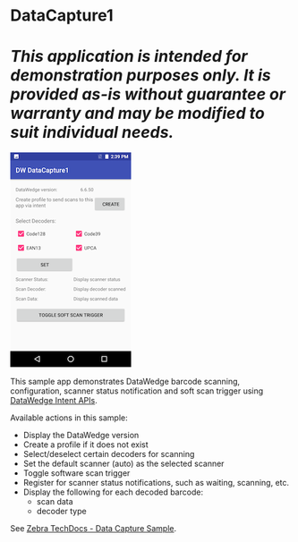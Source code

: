# DataCapture1

*This application is intended for demonstration purposes only. It is provided as-is without guarantee or warranty and may be modified to suit individual needs.*
=========================================================

![Image of DataCapture1 sample](./datacapture1-0.png)

This sample app demonstrates DataWedge barcode scanning, configuration, scanner status notification and soft scan trigger using [DataWedge Intent APIs](http://techdocs.zebra.com/datawedge/latest/guide/api/).

Available actions in this sample:

* Display the DataWedge version
* Create a profile if it does not exist
* Select/deselect certain decoders for scanning
* Set the default scanner (auto) as the selected scanner
* Toggle software scan trigger
* Register for scanner status notifications, such as waiting, scanning, etc.
* Display the following for each decoded barcode: 
   * scan data
   * decoder type

See [Zebra TechDocs - Data Capture Sample](http://techdocs.zebra.com/datawedge/latest/guide/samples/barcode1/).





